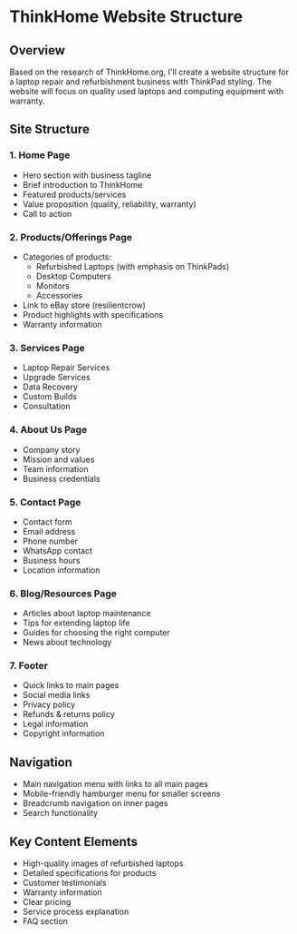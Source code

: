# ThinkHome Website Structure

## Overview
Based on the research of ThinkHome.org, I'll create a website structure for a laptop repair and refurbishment business with ThinkPad styling. The website will focus on quality used laptops and computing equipment with warranty.

## Site Structure

### 1. Home Page
- Hero section with business tagline
- Brief introduction to ThinkHome
- Featured products/services
- Value proposition (quality, reliability, warranty)
- Call to action

### 2. Products/Offerings Page
- Categories of products:
  - Refurbished Laptops (with emphasis on ThinkPads)
  - Desktop Computers
  - Monitors
  - Accessories
- Link to eBay store (resilientcrow)
- Product highlights with specifications
- Warranty information

### 3. Services Page
- Laptop Repair Services
- Upgrade Services
- Data Recovery
- Custom Builds
- Consultation

### 4. About Us Page
- Company story
- Mission and values
- Team information
- Business credentials

### 5. Contact Page
- Contact form
- Email address
- Phone number
- WhatsApp contact
- Business hours
- Location information

### 6. Blog/Resources Page
- Articles about laptop maintenance
- Tips for extending laptop life
- Guides for choosing the right computer
- News about technology

### 7. Footer
- Quick links to main pages
- Social media links
- Privacy policy
- Refunds & returns policy
- Legal information
- Copyright information

## Navigation
- Main navigation menu with links to all main pages
- Mobile-friendly hamburger menu for smaller screens
- Breadcrumb navigation on inner pages
- Search functionality

## Key Content Elements
- High-quality images of refurbished laptops
- Detailed specifications for products
- Customer testimonials
- Warranty information
- Clear pricing
- Service process explanation
- FAQ section
